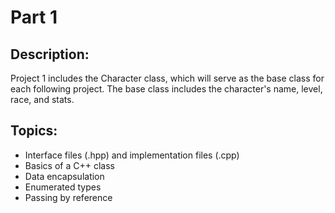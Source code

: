 # Part 1

## Description:

Project 1 includes the Character class, which will serve as the base class for each following project. The base class includes the character's name, level, race, and stats. 

## Topics: 
- Interface files (.hpp) and implementation files (.cpp)
- Basics of a C++ class
- Data encapsulation 
- Enumerated types
- Passing by reference
